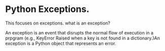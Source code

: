 # Python Exceptions. 
This focuses on exceptions. what is an exception?

An exception is an event that disrupts the normal flow of execution in a prpgram (e.g., KeyError Raised when a key is not found in a dictionary.)An exception is a Python object that represents an error.
